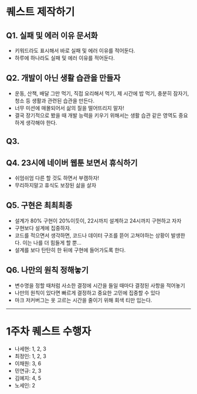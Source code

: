 # 퀘스트 제작하기

## Q1. 실패 및 에러 이유 문서화
- 키워드라도 표시해서 바로 실패 및 에러 이유를 적어둔다.
- 하루에 하나라도 실패 및 에러 이유를 적어둔다.

## Q2. 개발이 아닌 생활 습관을 만들자
- 운동, 산책, 배달 그만 먹기, 직접 요리해서 먹기, 제 시간에 밥 먹기, 충분히 잠자기, 청소 등 생활과 관련된 습관을 만든다.
- 너무 미션에 매몰되어서 삶의 질을 떨어뜨리지 말자!
- 결국 장기적으로 봤을 때 개발 능력을 키우기 위해서는 생활 습관 같은 영역도 중요하게 생각해야 한다.

## Q3. 

## Q4. 23시에 네이버 웹툰 보면서 휴식하기
- 쉬엄쉬엄 다른 할 것도 하면서 부캠하자!
- 무리하지말고 휴식도 보장된 삶을 살자

## Q5. 구현은 최최최종
- 설계가 80% 구현이 20%이듯이, 22시까지 설계하고 24시까지 구현하고 자자
- 구현보다 설계에 집중하자.
- 코드를 적으면서 생각하면, 코드나 데이터 구조를 뜯어 고쳐야하는 상황이 발생한다. 이는 나를 더 힘들게 할 뿐...
- 설계를 보다 탄탄히 한 뒤에 구현에 들어가도록 한다.

## Q6. 나만의 원칙 정해놓기
- 변수명을 정할 때처럼 사소한 결정에 시간을 들일 때마다 결정된 사항을 적어놓기
- 나만의 원칙이 있다면 빠르게 결정하고 중요한 고민에 집중할 수 있다
- 마크 저커버그는 옷 고르는 시간을 줄이기 위해 회색 티만 입는다.

---

# 1주차 퀘스트 수행자

- 나세현: 1, 2, 3
- 최정인: 1, 2, 3
- 이채원: 3, 6
- 민연규: 2, 3
- 김예지: 4, 5
- 노세인: 2
